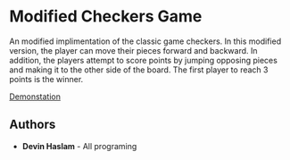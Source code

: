 # Modified Checkers Game

An modified implimentation of the classic game checkers. In this modified version, the player can move their pieces forward and backward. In addition, the players attempt to score points by jumping opposing pieces and making it to the other side of the board. The first player to reach 3 points is the winner.

[Demonstation](https://youtu.be/Jmxl5e_UdqM)

## Authors

* **Devin Haslam** - All programing

